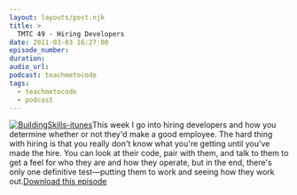 ```yaml
---
layout: layouts/post.njk
title: >
  TMTC 49 - Hiring Developers
date: 2011-03-03 16:27:00
episode_number:
duration:
audio_url:
podcast: teachmetocode
tags:
  - teachmetocode
  - podcast
---
```


[![](http://teachmetocode.com/podcast/files/2010/08/BuildingSkills-itunes.jpg 'BuildingSkills-itunes')](http://teachmetocode.com/podcast/files/2010/08/BuildingSkills-itunes.jpg)This week I go into hiring developers and how you determine whether or not they'd make a good employee. The hard thing with hiring is that you really don't know what you're getting until you've made the hire. You can look at their code, pair with them, and talk to them to get a feel for who they are and how they operate, but in the end, there's only one definitive test—putting them to work and seeing how they work out.[Download this episode](http://traffic.libsyn.com/charlesmaxwood/TMTC49HiringDevelopers.mp3)
